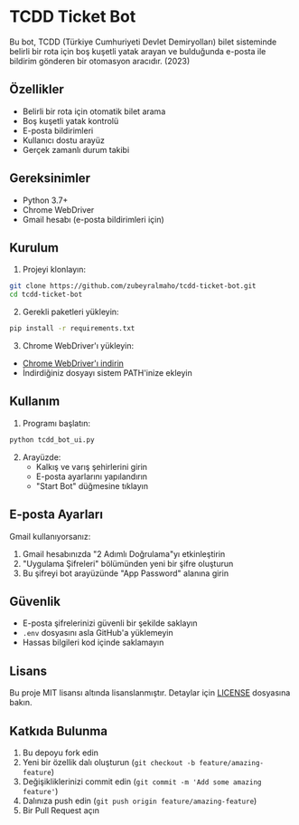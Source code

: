 # TCDD Ticket Bot

Bu bot, TCDD (Türkiye Cumhuriyeti Devlet Demiryolları) bilet sisteminde belirli bir rota için boş kuşetli yatak arayan ve bulduğunda e-posta ile bildirim gönderen bir otomasyon aracıdır. (2023)

## Özellikler

- Belirli bir rota için otomatik bilet arama
- Boş kuşetli yatak kontrolü
- E-posta bildirimleri
- Kullanıcı dostu arayüz
- Gerçek zamanlı durum takibi

## Gereksinimler

- Python 3.7+
- Chrome WebDriver
- Gmail hesabı (e-posta bildirimleri için)

## Kurulum

1. Projeyi klonlayın:
```bash
git clone https://github.com/zubeyralmaho/tcdd-ticket-bot.git
cd tcdd-ticket-bot
```

2. Gerekli paketleri yükleyin:
```bash
pip install -r requirements.txt
```

3. Chrome WebDriver'ı yükleyin:
- [Chrome WebDriver'ı indirin](https://sites.google.com/chromium.org/driver/)
- İndirdiğiniz dosyayı sistem PATH'inize ekleyin

## Kullanım

1. Programı başlatın:
```bash
python tcdd_bot_ui.py
```

2. Arayüzde:
   - Kalkış ve varış şehirlerini girin
   - E-posta ayarlarını yapılandırın
   - "Start Bot" düğmesine tıklayın

## E-posta Ayarları

Gmail kullanıyorsanız:
1. Gmail hesabınızda "2 Adımlı Doğrulama"yı etkinleştirin
2. "Uygulama Şifreleri" bölümünden yeni bir şifre oluşturun
3. Bu şifreyi bot arayüzünde "App Password" alanına girin

## Güvenlik

- E-posta şifrelerinizi güvenli bir şekilde saklayın
- `.env` dosyasını asla GitHub'a yüklemeyin
- Hassas bilgileri kod içinde saklamayın

## Lisans

Bu proje MIT lisansı altında lisanslanmıştır. Detaylar için [LICENSE](LICENSE) dosyasına bakın.

## Katkıda Bulunma

1. Bu depoyu fork edin
2. Yeni bir özellik dalı oluşturun (`git checkout -b feature/amazing-feature`)
3. Değişikliklerinizi commit edin (`git commit -m 'Add some amazing feature'`)
4. Dalınıza push edin (`git push origin feature/amazing-feature`)
5. Bir Pull Request açın 
